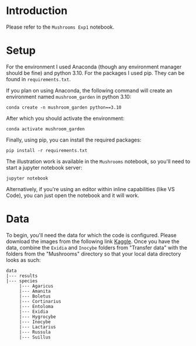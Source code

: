 # Introduction
Please refer to the `Mushrooms Exp1` notebook.

# Setup
For the environment I used Anaconda (though any environment manager should be fine) and python 3.10. For the packages I used pip. They can be found in `requirements.txt`.

If you plan on using Anaconda, the following command will create an environment named `mushroom_garden` in python 3.10:

```shell
conda create -n mushroom_garden python==3.10
```

After which you should activate the environment:
```shell
conda activate mushroom_garden
```

Finally, using pip, you can install the required packages:

```shell
pip install -r requirements.txt
```

The illustration work is available in the `Mushrooms` notebook, so you'll need to start a jupyter notebook server:

```shell
jupyter notebook
```

Alternatively, if you're using an editor within inline capabilities (like VS Code), you can just open the notebook and it will work.

# Data
To begin, you'll need the data for which the code is configured. Please download the images from the following link [Kaggle](https://www.kaggle.com/datasets/lizhecheng/mushroom-classification). Once you have the data, combine the `Exidia` and `Inocybe` folders from "Transfer data" with the folders from the "Mushrooms" directory so that your local data directory looks as such:

```
data
|--- results
|--- species
     |--- Agaricus
     |--- Amanita
     |--- Boletus
     |--- Cortinarius
     |--- Entoloma
     |--- Exidia
     |--- Hygrocybe
     |--- Inocybe
     |--- Lactarius
     |--- Russula
     |--- Suillus
```